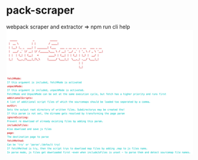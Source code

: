 # pack-scraper
webpack scraper and extractor
=> npm run cli help
![cli help](https://raw.githubusercontent.com/xsip/pack-scraper/master/npmrunclihelp.png)
